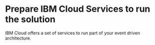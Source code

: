 # Prepare IBM Cloud Services to run the solution

IBM Cloud offers a set of services to run part of your event driven architecture. 
